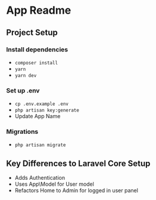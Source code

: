 # App Readme

## Project Setup

### Install dependencies
* `composer install`
* `yarn`
* `yarn dev`

### Set up .env
* `cp .env.example .env`
* `php artisan key:generate`
* Update App Name

### Migrations
* `php artisan migrate`


## Key Differences to Laravel Core Setup
* Adds Authentication
* Uses App\Model for User model
* Refactors Home to Admin for logged in user panel